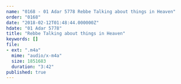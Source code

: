 ```yaml
---
name: "0168 - 01 Adar 5778 Rebbe Talking about things in Heaven"
order: "0168"
date: "2018-02-12T01:48:44.000000Z"
hdate: "01 Adar 5778"
title: "Rebbe Talking about things in Heaven"
keywords: []
file:
- ext: ".m4a"
  mime: "audio/x-m4a"
  size: 1851683
  duration: "3:42"
published: true
---
```


